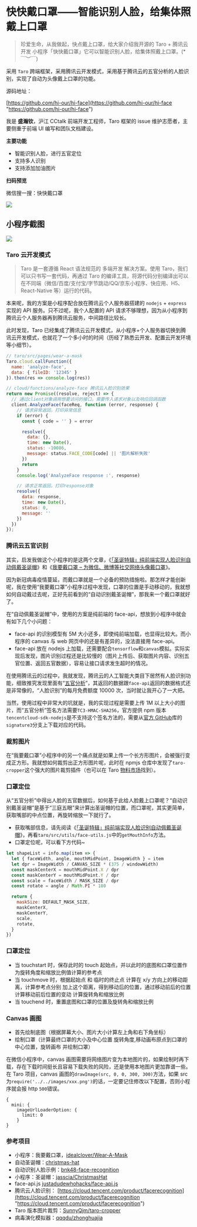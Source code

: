 # 快快戴口罩——智能识别人脸，给集体照戴上口罩

> 珍爱生命，从我做起，快点戴上口罩，给大家介绍我开源的 Taro + 腾讯云开发 小程序「快快戴口罩」它可以智能识别人脸，给集体照戴上口罩。(*￣︶￣)

采用 `Taro` 跨端框架，采用腾讯云开发模式，采用基于腾讯云的五官分析的人脸识别，实现了自动为头像戴上口罩的功能。

源码地址：

[https://github.com/hi-our/hi-face](https://github.com/hi-our/hi-face "https://github.com/hi-our/hi-face")

我是 **盛瀚钦**，沪江 CCtalk 前端开发工程师，Taro 框架的 issue 维护志愿者，主要侧重于前端 UI 编写和团队文档建设。

**主要功能**

- 智能识别人脸，进行五官定位
- 支持多人识别
- 支持添加加油图片

**扫码预览**

微信搜一搜：快快戴口罩

![](https://n1image.hjfile.cn/res7/2020/02/02/e40fff62cb635dd9be797226f7c266ed.png)

## 小程序截图
![](https://n1other.hjfile.cn/res7/2020/02/10/1b0add271a294e2bf1140d124eaf595b.JPG)


### Taro 云开发模式

> Taro 是一套遵循 React 语法规范的 多端开发 解决方案。使用 Taro，我们可以只书写一套代码，再通过 Taro 的编译工具，将源代码分别编译出可以在不同端（微信/百度/支付宝/字节跳动/QQ/京东小程序、快应用、H5、React-Native 等）运行的代码。

本来呢，我的方案是小程序配合放在腾讯云个人服务器搭建的 `nodejs` + `express`实现的 API 服务。只不过呢，我个人配置的 API 请求不够理想，因为从小程序到腾讯云个人服务器再到腾讯云服务，中间路径比较长。

此时发现，Taro 已经集成了腾讯云云开发模式，从小程序+个人服务器切换到腾讯云开发模式，也就花了一个多小时的时间（历经了熟悉云开发、配置云开发环境等小细节）。

```js
// taro/src/pages/wear-a-mask
Taro.cloud.callFunction({
  name: 'analyze-face',
  data: { fileID: '12345' }
}).then(res => console.log(res))

// cloud/functions/analyze-face 腾讯云人脸识别效果
return new Promise((resolve, reject) => {
  // 通过client对象调用想要访问的接口，需要传入请求对象以及响应回调函数
  client.AnalyzeFace(faceReq, function (error, response) {
    // 请求异常返回，打印异常信息
    if (error) {
      const { code = '' } = error

      resolve({
        data: {},
        time: new Date(),
        status: -10086,
        message: status.FACE_CODE[code] || '图片解析失败'
      })
      return
    }
    console.log('AnalyzeFace response :', response)

    // 请求正常返回，打印response对象
    resolve({
      data: response,
      time: new Date(),
      status: 0,
      message: ''
    })
  })
});
```

### 腾讯云五官识别

其实，启发我做这个小程序的是这两个文章，《[「圣诞特辑」纯前端实现人脸识别自动佩戴圣诞帽](https://juejin.im/post/5e02b73fe51d455807699b1f "「圣诞特辑」纯前端实现人脸识别自动佩戴圣诞帽")》和《[我要戴口罩 – 为微信、微博等社交网络头像戴口罩](https://www.appinn.com/woyaodaikouzhao-wechat-miniapp/ "我要戴口罩 – 为微信、微博等社交网络头像戴口罩")》。

因为新冠病毒疫情蔓延，而戴口罩就是一个必备的预防措施啦。那怎样才能创新呢，我在使用“我要戴口罩”小程序过程中发现，口罩的位置是手动移动的，我就想如何自动戴过去呢，正好先前看到的“自动识别戴圣诞帽”，那我来一个戴口罩就好了。

在“自动佩戴圣诞帽”中，使用的方案是纯前端的 face-api，想放到小程序中就会有如下几个小问题：

- face-api 的识别模型有 5M 大小还多，即使纯前端加载，也显得比较大。而小程序的 canvas 与 web 网页中的还是有差异的，没法直接用 face-api。
- face-api 放在 nodejs 上加载，还需要配合`tensorflow`和`canvas`模拟。实际实现后发现，图片识别过程还是比较慢的（图片上传后、获取图片内容、识别五官位置、返回五官数据），容易让接口请求发生超时的情况。

在使用腾讯云的过程中，我就发现，腾讯云的人工智能大类目下居然有人脸识别功能，细致推究发现里面有“[五官分析](https://cloud.tencent.com/document/api/867/32779 "五官分析")”，其返回的数据跟`face-api`返回的数据格式还是非常像的，“人脸识别”的每月免费额度 10000 次，当时就让我开心了一大把。

当然，使用过程中非常大的坑就是，我的实现过程是需要上传 1M 以上大小的图片，而“五官分析”签名方法需要`TC3-HMAC-SHA256`，官方提供 npm 版本`tencentcloud-sdk-nodejs`是不支持这个签名方法的，需要从[官方 GitHub](https://github.com/TencentCloud/tencentcloud-sdk-nodejs/tree/signature3 "官方 GitHub")库的`signature3`分支上下载对应的代码。

### 裁剪图片

在“我要戴口罩”小程序中的另一个痛点就是如果上传一个长方形图片，会被强行变成正方形。我就想如何裁剪出正方形图片呢，此时在 npmjs 仓库中发现了`taro-cropper`这个强大的图片裁剪插件（也可以在 Taro [物料市场](https://taro-ext.jd.com)找到）。

### 口罩定位

从“五官分析”中得出人脸的五官数据后，如何基于此给人脸戴上口罩呢？“自动识别戴圣诞帽”是基于“三庭五眼”来计算出圣诞帽的位置，而口罩呢，其实更简单，获取嘴部的中点位置，再旋转缩放一下就行了。

- 获取嘴部信息，请先阅读《[「圣诞特辑」纯前端实现人脸识别自动佩戴圣诞帽](https://juejin.im/post/5e02b73fe51d455807699b1f "「圣诞特辑」纯前端实现人脸识别自动佩戴圣诞帽")》，再看`taro/src/utils/face-utils.js`中的`getMouthInfo`方法。
- 口罩定位呢，可以看下方代码~

```js
let shapeList = info.map(item => {
  let { faceWidth, angle, mouthMidPoint, ImageWidth } = item
  let dpr = ImageWidth / CANVAS_SIZE * (375 / windowWidth)
  const maskCenterX = mouthMidPoint.X / dpr
  const maskCenterY = mouthMidPoint.Y / dpr
  const scale = faceWidth / MASK_SIZE / dpr
  const rotate = angle / Math.PI * 180

  return {
    maskSize: DEFAULT_MASK_SIZE,
    maskCenterX,
    maskCenterY,
    scale,
    rotate,
  }
})
```

### 口罩定位

- 当 touchstart 时，保存此时的 touch 起始点，并以此时的底图和口罩位置作为旋转角度和缩放比例值计算的参考点
- 当 touchmove 时，根据起始点 和 临时的终止点 计算在 x/y 方向上的移动距离，计算参考点分别 加上这个距离，得到移动后的位置，通过移动前后的位置 计算移动前后位置的变动 计算旋转角和缩放比例
- 当 touchend 时，重置底图和口罩的位置及旋转角和缩放比例

### Canvas 画图

- 首先绘制底图（根据屏幕大小、图片大小计算左上角和右下角坐标）
- 绘制口罩（计算最终口罩的大小及中心位置 旋转角度,移动画布原点到口罩的中心位置，旋转画布 并绘制口罩）

在微信小程序中，canvas 画图需要将网络图片变为本地图片的，如果绘制时再下载，存在下载时间挺长且容易下载失败的风险，还是使用本地图片更加靠谱一些。
在 Taro 项目，canvas 画图的`drawImage(src, 0, 0, 300, 300)`方法，如果 src 为`require('../../images/xxx.png')`的话，一定要记住修改以下配置，否则小程序就会报 http `500`错误。

```
{
  mini: {
    imageUrlLoaderOption: {
      limit: 0
    }
}
```

### 参考项目

- 小程序：我要戴口罩，[idealclover/Wear-A-Mask](https://github.com/idealclover/Wear-A-Mask "idealclover/Wear-A-Mask")
- 自动圣诞帽：[christmas-hat](https://github.com/hk029/christmas-hat "christmas-hat")
- 自动识别人脸示例：[bnk48-face-recognition](http://supachaic.github.io/bnk48-face-recognition "bnk48-face-recognition")
- 小程序：圣诞帽：[jasscia/ChristmasHat](https://github.com/jasscia/ChristmasHat "jasscia/ChristmasHat")
- face-api.js [justadudewhohacks/face-api.js](https://github.com/justadudewhohacks/face-api.js "justadudewhohacks/face-api.js")
- 腾讯云人脸识别： [https://cloud.tencent.com/product/facerecognition](https://cloud.tencent.com/product/facerecognition "https://cloud.tencent.com/product/facerecognition")
- Taro 版本图片裁剪：[SunnyQjm/taro-cropper](https://github.com/SunnyQjm/taro-cropper "SunnyQjm/taro-cropper")
- 病毒演化模拟器：[qqqdu/zhonghuajia](https://github.com/qqqdu/zhonghuajia "qqqdu/zhonghuajia")
